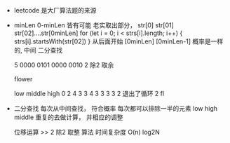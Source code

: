 - leetcode 是大厂算法题的来源
- minLen   0-minLen 皆有可能
  老实取出部分， str[0]  str[01] str[02]....str[0minLen]
  for (let i = 0; i < strs[i].length; i++) {
    strs[i].startsWith(str[02])
  }
  从后面开始 [0minLen] [0minLen-1]
  概率是一样的, 中间  二分查找 

  5    0000  0101
  0000 0010   2    除2  取余 

  flower 

  low   middle      high
  0        2         4
  3       3          4
  3        3         3
  3                  2  退出了循环
         2
         fl

- 二分查找
  每次从中间查找， 符合概率 每次都可以排除一半的元素
  low  high  middle  重复的去做计算， 并相应的调整

  位移运算  >> 2 除2 取整
  算法 时间复杂度 O(n) log2N